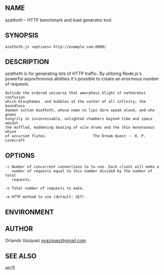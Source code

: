 NAME
----

azathoth - HTTP benchmark and load generator tool

SYNOPSIS
--------

    azathoth.js <options> http://example.com:8080/

DESCRIPTION
-----------

azathoth is for generating lots of HTTP traffic. By utilizing Node.js's powerful
asynchronous abilities it's possible to create an enormous number of requests.

    Outside the ordered universe that amorphous blight of nethermost confusion
    which blasphemes  and bubbles at the center of all infinity; the boundless
    daemon sultan Azathoth, whose name no lips dare speak aloud, and who gnaws
    hungrily in inconceivable, unlighted chambers beyond time and space amidst
    the muffled, maddening beating of vile drums and the thin monotonous whine
    of accursed flutes.                     The Dream Quest -- H. P. Lovecraft

OPTIONS
-------
    
    -c Number of concurrent connections to to use. Each client will make a
       number of requests equal to this number divided by the number of total
       requests.

    -n Total number of requests to make.

    -m HTTP method to use (default: GET)


ENVIRONMENT
-----------


AUTHOR
------

Orlando Vazquez <ovazquez@gmail.com>

SEE ALSO
--------

ab(1)
